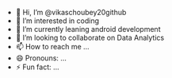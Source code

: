 - 👋 Hi, I’m @vikaschoubey20github
- 👀 I’m interested in coding
- 🌱 I’m currently leaning android development
- 💞️ I’m looking to collaborate on Data Analytics 
- 📫 How to reach me ...
- 😄 Pronouns: ...
- ⚡ Fun fact: ...

<!---
vikaschoubey20github/vikaschoubey20github is a ✨ special ✨ repository because its `README.md` (this file) appears on your GitHub profile.
You can click the Preview link to take a look at your changes.
--->

